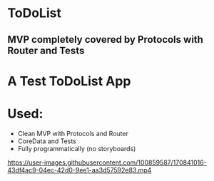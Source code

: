 # ToDoList

## MVP completely covered by Protocols with Router and Tests

# A Test ToDoList App
# Used:
- Clean MVP with Protocols and Router
- CoreData and Tests
- Fully programmatically (no storyboards)

https://user-images.githubusercontent.com/100859587/170841016-43df4ac9-04ec-42d0-9ee1-aa3d57592e83.mp4

